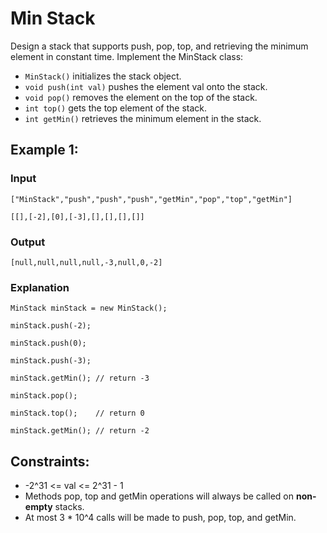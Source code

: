 # Min Stack
Design a stack that supports push, pop, top, and retrieving the minimum element in constant time.
Implement the MinStack class:
- `MinStack()` initializes the stack object.
- `void push(int val)` pushes the element val onto the stack.
- `void pop()` removes the element on the top of the stack.
- `int top()` gets the top element of the stack.
- `int getMin()` retrieves the minimum element in the stack.



## Example 1:

### Input
`["MinStack","push","push","push","getMin","pop","top","getMin"]`

`[[],[-2],[0],[-3],[],[],[],[]]`

### Output

`[null,null,null,null,-3,null,0,-2]`

### Explanation

`MinStack minStack = new MinStack();`

`minStack.push(-2);`

`minStack.push(0);`

`minStack.push(-3);`

`minStack.getMin(); // return -3`

`minStack.pop();`

`minStack.top();    // return 0`

`minStack.getMin(); // return -2`
 


## Constraints:
- -2^31 <= val <= 2^31 - 1
- Methods pop, top and getMin operations will always be called on **non-empty** stacks.
- At most 3 * 10^4 calls will be made to push, pop, top, and getMin.
